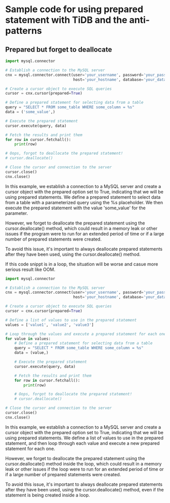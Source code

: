 # Sample code for using prepared statement with TiDB and the anti-patterns

## Prepared but forget to deallocate

```python
import mysql.connector

# Establish a connection to the MySQL server
cnx = mysql.connector.connect(user='your_username', password='your_password',
                              host='your_hostname', database='your_database')

# Create a cursor object to execute SQL queries
cursor = cnx.cursor(prepared=True)

# Define a prepared statement for selecting data from a table
query = "SELECT * FROM some_table WHERE some_column = %s"
data = ('some_value',)

# Execute the prepared statement
cursor.execute(query, data)

# Fetch the results and print them
for row in cursor.fetchall():
    print(row)

# Oops, forgot to deallocate the prepared statement!
# cursor.deallocate()

# Close the cursor and connection to the server
cursor.close()
cnx.close()

```

In this example, we establish a connection to a MySQL server and create a cursor object with the prepared option set to True, indicating that we will be using prepared statements. We define a prepared statement to select data from a table with a parameterized query using the %s placeholder. We then execute the prepared statement with the value 'some_value' for the parameter.

However, we forget to deallocate the prepared statement using the cursor.deallocate() method, which could result in a memory leak or other issues if the program were to run for an extended period of time or if a large number of prepared statements were created.

To avoid this issue, it's important to always deallocate prepared statements after they have been used, using the cursor.deallocate() method.

If this code snippt is in a loop, the situation will be worse and casue more serious result like OOM.

```python
import mysql.connector

# Establish a connection to the MySQL server
cnx = mysql.connector.connect(user='your_username', password='your_password',
                              host='your_hostname', database='your_database')

# Create a cursor object to execute SQL queries
cursor = cnx.cursor(prepared=True)

# Define a list of values to use in the prepared statement
values = ['value1', 'value2', 'value3']

# Loop through the values and execute a prepared statement for each one
for value in values:
    # Define a prepared statement for selecting data from a table
    query = "SELECT * FROM some_table WHERE some_column = %s"
    data = (value,)

    # Execute the prepared statement
    cursor.execute(query, data)

    # Fetch the results and print them
    for row in cursor.fetchall():
        print(row)

    # Oops, forgot to deallocate the prepared statement!
    # cursor.deallocate()

# Close the cursor and connection to the server
cursor.close()
cnx.close()
```

In this example, we establish a connection to a MySQL server and create a cursor object with the prepared option set to True, indicating that we will be using prepared statements. We define a list of values to use in the prepared statement, and then loop through each value and execute a new prepared statement for each one.

However, we forget to deallocate the prepared statement using the cursor.deallocate() method inside the loop, which could result in a memory leak or other issues if the loop were to run for an extended period of time or if a large number of prepared statements were created.

To avoid this issue, it's important to always deallocate prepared statements after they have been used, using the cursor.deallocate() method, even if the statement is being created inside a loop.

